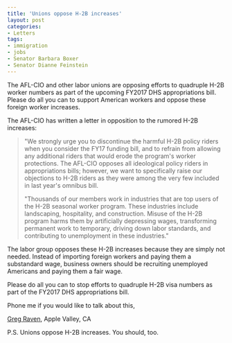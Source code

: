 ```yaml
---
title: 'Unions oppose H-2B increases'
layout: post
categories:
- Letters
tags:
- immigration
- jobs
- Senator Barbara Boxer
- Senator Dianne Feinstein
---
```


The AFL-CIO and other labor unions are opposing efforts to quadruple H-2B worker numbers as part of the upcoming FY2017 DHS appropriations bill. Please do all you can to support American workers and oppose these foreign worker increases.

The AFL-CIO has written a letter in opposition to the rumored H-2B increases:

> "We strongly urge you to discontinue the harmful H-2B policy riders when you consider the FY17 funding bill, and to refrain from allowing any additional riders that would erode the program's worker protections. The AFL-CIO opposes all ideological policy riders in appropriations bills; however, we want to specifically raise our objections to H-2B riders as they were among the very few included in last year's omnibus bill.
> 
> "Thousands of our members work in industries that are top users of the H-2B seasonal worker program. These industries include landscaping, hospitality, and construction. Misuse of the H-2B program harms them by artificially depressing wages, transforming permanent work to temporary, driving down labor standards, and contributing to unemployment in these industries."

The labor group opposes these H-2B increases because they are simply not needed. Instead of importing foreign workers and paying them a substandard wage, business owners should be recruiting unemployed Americans and paying them a fair wage.

Please do all you can to stop efforts to quadruple H-2B visa numbers as part of the FY2017 DHS appropriations bill.

Phone me if you would like to talk about this,

[Greg Raven](https://www.gregraven.org/), Apple Valley, CA

P.S. Unions oppose H-2B increases. You should, too.